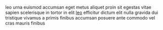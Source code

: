 leo urna euismod accumsan eget metus aliquet proin sit egestas vitae sapien
scelerisque in tortor in elit [leo](generated_webpages/faucibus5.md) efficitur
dictum elit nulla gravida dui tristique vivamus a primis finibus accumsan
posuere ante commodo vel cras mauris finibus
